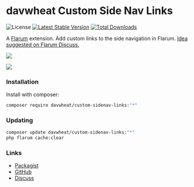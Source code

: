 # davwheat Custom Side Nav Links

![License](https://img.shields.io/badge/license-MIT-blue.svg) [![Latest Stable Version](https://img.shields.io/packagist/v/davwheat/custom-sidenav-links.svg)](https://packagist.org/packages/davwheat/custom-sidenav-links) [![Total Downloads](https://img.shields.io/packagist/dt/davwheat/custom-sidenav-links.svg)](https://packagist.org/packages/davwheat/custom-sidenav-links)

A [Flarum](http://flarum.org) extension. Add custom links to the side navigation in Flarum. [Idea suggested on Flarum Discuss.](https://discuss.flarum.org/d/26374)

![](https://github.com/davwheat/flarum-ext-custom-sidenav-links/blob/main/docs/example.png?raw=true)

![](https://github.com/davwheat/flarum-ext-custom-sidenav-links/blob/main/docs/admin.png?raw=true)

### Installation

Install with composer:

```sh
composer require davwheat/custom-sidenav-links:"*"
```

### Updating

```sh
composer update davwheat/custom-sidenav-links:"*"
php flarum cache:clear
```

### Links

- [Packagist](https://packagist.org/packages/davwheat/custom-sidenav-links)
- [GitHub](https://github.com/davwheat/flarum-ext-custom-sidenav-links)
- [Discuss](https://discuss.flarum.org/d/26380)
